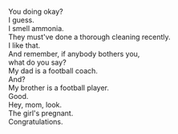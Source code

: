 
You doing okay?    
I guess.   
I smell ammonia.   
They must've done a thorough cleaning recently.   
I like that.   
And remember, if anybody bothers you,   
what do you say?   
My dad is a football coach.   
And?   
My brother is a football player.   
Good.   
Hey, mom, look.   
The girl's pregnant.   
Congratulations.   






